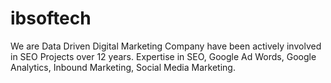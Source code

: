 # ibsoftech
We are Data Driven Digital Marketing Company have been actively involved in SEO Projects over 12 years. Expertise in SEO, Google Ad Words, Google   Analytics, Inbound Marketing, Social Media Marketing.
